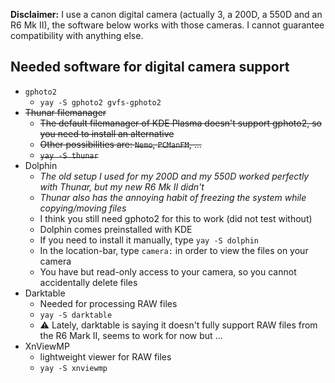 **Disclaimer:** I use a canon digital camera (actually 3, a 200D, a 550D and an R6 Mk II), the software below works with those cameras. I cannot guarantee compatibility with anything else.

## Needed software for digital camera support
- `gphoto2`
	- `yay -S gphoto2 gvfs-gphoto2`
- ~~Thunar filemanager~~
	- ~~The default filemanager of KDE Plasma doesn't support gphoto2, so you need to install an alternative~~
	- ~~Other possibilities are: `Nemo`, `PCManFM`, ...~~
	- ~~`yay -S thunar`~~
- Dolphin
	- *The old setup I used for my 200D and my 550D worked perfectly with Thunar, but my new R6 Mk II didn't*
	- *Thunar also has the annoying habit of freezing the system while copying/moving files*
	- I think you still need gphoto2 for this to work (did not test without)
	- Dolphin comes preinstalled with KDE
	- If you need to install it manually, type `yay -S dolphin`
	- In the location-bar, type `camera:` in order to view the files on your camera
	- You have but read-only access to your camera, so you cannot accidentally delete files
- Darktable
	- Needed for processing RAW files
	- `yay -S darktable`
	- ⚠️ Lately, darktable is saying it doesn't fully support RAW files from the R6 Mark II, seems to work for now but ...
- XnViewMP
	- lightweight viewer for RAW files
	- `yay -S xnviewmp`

